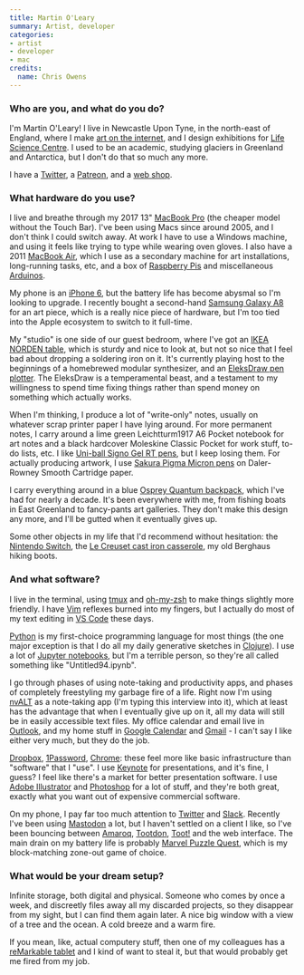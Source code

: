 ```yaml
---
title: Martin O'Leary
summary: Artist, developer
categories:
- artist
- developer
- mac
credits:
  name: Chris Owens
---
```


### Who are you, and what do you do?

I'm Martin O'Leary! I live in Newcastle Upon Tyne, in the north-east of England, where I make [art on the internet](https://mewo2.com/ "Martin's website."), and I design exhibitions for [Life Science Centre](https://www.life.org.uk/ "An educational facility in the UK."). I used to be an academic, studying glaciers in Greenland and Antarctica, but I don't do that so much any more.

I have a [Twitter](https://twitter.com/mewo2 "Martin's Twitter account."), a [Patreon](https://www.patreon.com/mewo2 "Martin's Patreon account."), and a [web shop](https://shop.mewo2.com/ "Martin's online store.").

### What hardware do you use?

I live and breathe through my 2017 13" [MacBook Pro][macbook-pro] (the cheaper model without the Touch Bar). I've been using Macs since around 2005, and I don't think I could switch away. At work I have to use a Windows machine, and using it feels like trying to type while wearing oven gloves. I also have a 2011 [MacBook Air][macbook-air], which I use as a secondary machine for art installations, long-running tasks, etc, and a box of [Raspberry Pis][raspberry-pi] and miscellaneous [Arduinos][arduino].

My phone is an [iPhone 6][iphone-6], but the battery life has become abysmal so I'm looking to upgrade. I recently bought a second-hand [Samsung Galaxy A8][galaxy-a8] for an art piece, which is a really nice piece of hardware, but I'm too tied into the Apple ecosystem to switch to it full-time.

My "studio" is one side of our guest bedroom, where I've got an [IKEA NORDEN table][norden], which is sturdy and nice to look at, but not so nice that I feel bad about dropping a soldering iron on it. It's currently playing host to the beginnings of a homebrewed modular synthesizer, and an [EleksDraw pen plotter][eleksdraw]. The EleksDraw is a temperamental beast, and a testament to my willingness to spend time fixing things rather than spend money on something which actually works.

When I'm thinking, I produce a lot of "write-only" notes, usually on whatever scrap printer paper I have lying around. For more permanent notes, I carry around a lime green Leichtturm1917 A6 Pocket notebook for art notes and a black hardcover Moleskine Classic Pocket for work stuff, to-do lists, etc. I like [Uni-ball Signo Gel RT pens][signo-gel-rt], but I keep losing them. For actually producing artwork, I use [Sakura Pigma Micron pens][pigma-micron] on Daler-Rowney Smooth Cartridge paper.

I carry everything around in a blue [Osprey Quantum backpack][quantum], which I've had for nearly a decade. It's been everywhere with me, from fishing boats in East Greenland to fancy-pants art galleries. They don't make this design any more, and I'll be gutted when it eventually gives up.

Some other objects in my life that I'd recommend without hesitation: the [Nintendo Switch][switch.2], the [Le Creuset cast iron casserole][signature-cast-iron-round-casserole], my old Berghaus hiking boots.

### And what software?

I live in the terminal, using [tmux][] and [oh-my-zsh][] to make things slightly more friendly. I have [Vim][] reflexes burned into my fingers, but I actually do most of my text editing in [VS Code][visual-studio-code] these days.

[Python][] is my first-choice programming language for most things (the one major exception is that I do all my daily generative sketches in [Clojure][]). I use a lot of [Jupyter notebooks][jupyter], but I'm a terrible person, so they're all called something like "Untitled94.ipynb".

I go through phases of using note-taking and productivity apps, and phases of completely freestyling my garbage fire of a life. Right now I'm using [nvALT][] as a note-taking app (I'm typing this interview into it), which at least has the advantage that when I eventually give up on it, all my data will still be in easily accessible text files. My office calendar and email live in [Outlook][], and my home stuff in [Google Calendar][google-calendar] and [Gmail][] - I can't say I like either very much, but they do the job.

[Dropbox][], [1Password][], [Chrome][]: these feel more like basic infrastructure than "software" that I "use". I use [Keynote][] for presentations, and it's fine, I guess? I feel like there's a market for better presentation software. I use [Adobe Illustrator][illustrator] and [Photoshop][] for a lot of stuff, and they're both great, exactly what you want out of expensive commercial software.

On my phone, I pay far too much attention to [Twitter][] and [Slack][]. Recently I've been using [Mastodon][] a lot, but I haven't settled on a client I like, so I've been bouncing between [Amaroq][amaroq-ios], [Tootdon][tootdon-ios], [Toot!][toot-ios] and the web interface. The main drain on my battery life is probably [Marvel Puzzle Quest][marvel-puzzle-quest-ios], which is my block-matching zone-out game of choice.

### What would be your dream setup?

Infinite storage, both digital and physical. Someone who comes by once a week, and discreetly files away all my discarded projects, so they disappear from my sight, but I can find them again later. A nice big window with a view of a tree and the ocean. A cold breeze and a warm fire.

If you mean, like, actual computery stuff, then one of my colleagues has a [reMarkable tablet][remarkable] and I kind of want to steal it, but that would probably get me fired from my job.

[1password]: https://1password.com "Password management software for Mac OS X."
[amaroq-ios]: https://itunes.apple.com/us/app/amaroq-for-mastodon/id1214116200 "A Mastodon client"
[arduino]: https://www.arduino.cc/ "Open-source prototyping hardware."
[chrome]: https://www.google.com/intl/en/chrome/browser/ "A WebKit-based browser, where each tab runs in its own thread."
[clojure]: https://en.wikipedia.org/wiki/Clojure "A dynamic programming language using the Java Virtual Machine."
[dropbox]: https://www.dropbox.com/ "Online syncing and storage."
[eleksdraw]: http://eleksmaker.com/nav/eleksdraw/ "A pen plotter."
[galaxy-a8]: https://www.samsung.com/global/galaxy/galaxy-a8/ "An Android phone."
[gmail]: https://mail.google.com/mail/ "Web-based email."
[google-calendar]: https://en.wikipedia.org/wiki/Google_Calendar "A web-based calendar client."
[illustrator]: https://www.adobe.com/products/illustrator.html "A vector graphics editor."
[iphone-6]: https://en.wikipedia.org/wiki/IPhone_6 "A smartphone."
[jupyter]: https://jupyter.org/ "Web-based live document software."
[keynote]: https://www.apple.com/keynote/ "Presentation software for the Mac."
[macbook-air]: https://www.apple.com/macbook-air/ "A very thin laptop."
[macbook-pro]: https://www.apple.com/macbook-pro/ "A laptop."
[marvel-puzzle-quest-ios]: https://itunes.apple.com/us/app/marvel-puzzle-quest/id618349779 "A match-3 RPG."
[mastodon]: https://mastodon.social/about "A decentralised social network."
[norden]: https://www.ikea.com/gb/en/products/tables/dining-tables/norden-gateleg-table-birch-art-10290221/ "A table."
[nvalt]: https://brettterpstra.com/projects/nvalt/ "A fork of Notational Velocity with extra features."
[oh-my-zsh]: https://github.com/robbyrussell/oh-my-zsh "A framework of extensions and themes for the zsh shell."
[outlook]: https://products.office.com/en-us/outlook/email-and-calendar-software-microsoft-outlook "An email, calendar and contact software suite."
[photoshop]: https://www.adobe.com/products/photoshop.html "A bitmap image editor."
[pigma-micron]: https://www.sakuraofamerica.com/Pen-Archival "A technical pen with archival pigmented ink."
[python]: https://www.python.org/ "An interpreted scripting language."
[quantum]: https://www.osprey.com/stories/osprey-quantum-daypack-goes-to-the-tour-de-france/ "A backpack."
[raspberry-pi]: https://en.wikipedia.org/wiki/Raspberry_Pi "A single-board hackable computer."
[remarkable]: https://remarkable.com/ "An e-ink tablet."
[signature-cast-iron-round-casserole]: https://www.lecreuset.co.uk/signature-cast-iron-round-casserole "A casserole."
[signo-gel-rt]: https://www.amazon.com/Retractable-Pens-Micro-Point-Black/dp/B00006JNHJ "It's a pen."
[slack]: https://slack.com/ "A collaboration service."
[switch.2]: https://www.nintendo.com/switch/ "A gaming console."
[tmux]: https://sourceforge.net/projects/tmux/ "A terminal multiplexer, similar to screen."
[toot-ios]: https://itunes.apple.com/us/app/toot/id1229021451 "A Mastodon client."
[tootdon-ios]: https://itunes.apple.com/us/app/tootdon-for-mastodon/id1282283934 "A Mastodon client."
[twitter]: https://twitter.com/ "An online micro-blogging platform."
[vim]: https://www.vim.org/ "A command-line text editor."
[visual-studio-code]: https://code.visualstudio.com/ "A development IDE."
